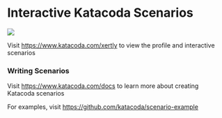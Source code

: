 # Interactive Katacoda Scenarios

[![](http://shields.katacoda.com/katacoda/xertly/count.svg)](https://www.katacoda.com/xertly "Get your profile on Katacoda.com")

Visit https://www.katacoda.com/xertly to view the profile and interactive scenarios

### Writing Scenarios
Visit https://www.katacoda.com/docs to learn more about creating Katacoda scenarios

For examples, visit https://github.com/katacoda/scenario-example
